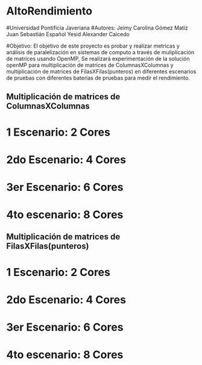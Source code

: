 # AltoRendimiento
#Universidad Pontificia Javeriana
#Autores:  Jeimy Carolina Gómez Matiz
           Juan Sebastián Español
           Yesid Alexander Caicedo

#Objetivo: El objetivo de este proyecto es probar y realizar metricas y análisis de paralelización en sistemas de computo a través de muliplicación de matrices usando OpenMP, 
           Se realizará experimentación de la solución openMP para multiplicación de matrices de ColumnasXColumnas y multiplicación de matrices de FilasXFilas(punteros) en diferentes escenarios de pruebas con diferentes baterias de pruebas 
           para medir el rendimiento.

## Multiplicación de matrices de ColumnasXColumnas

# 1 Escenario: 2 Cores

# 2do Escenario:  4 Cores

# 3er Escenario: 6 Cores

# 4to escenario: 8 Cores

## Multiplicación de matrices de FilasXFilas(punteros) 

# 1 Escenario: 2 Cores

# 2do Escenario:  4 Cores

# 3er Escenario: 6 Cores

# 4to escenario: 8 Cores
